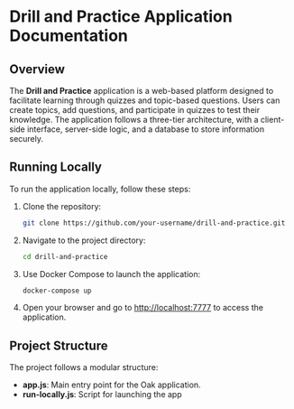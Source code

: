 # Drill and Practice Application Documentation

## Overview

The **Drill and Practice** application is a web-based platform designed to facilitate learning through quizzes and topic-based questions. Users can create topics, add questions, and participate in quizzes to test their knowledge. The application follows a three-tier architecture, with a client-side interface, server-side logic, and a database to store information securely.

## Running Locally

To run the application locally, follow these steps:

1. Clone the repository:

   ```bash
   git clone https://github.com/your-username/drill-and-practice.git
   ```

2. Navigate to the project directory:

   ```bash
   cd drill-and-practice
   ```

3. Use Docker Compose to launch the application:

   ```bash
   docker-compose up
   ```

4. Open your browser and go to [http://localhost:7777](http://localhost:7777) to access the application.

## Project Structure

The project follows a modular structure:

- **app.js**: Main entry point for the Oak application.
- **run-locally.js**: Script for launching the app
